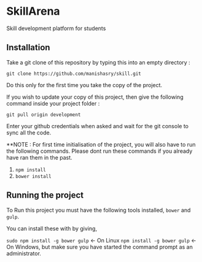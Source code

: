 # SkillArena
Skill development platform for students

## Installation

Take a git clone of this repository by typing this into an empty directory :

`git clone https://github.com/manishasry/skill.git`

Do this only for the first time you take the copy of the project.

If you wish to update your copy of this project, then give the following command inside your project folder :

`git pull origin development`

Enter your github credentials when asked and wait for the git console to sync all the code.

**NOTE : For first time initialisation of the project, you will also have to run the following commands. Please dont run these commands if you already have ran them in the past.

1. `npm install`
2. `bower install`

## Running the project

To Run this project you must have the following tools installed,
`bower` and `gulp`.

You can install these with by giving,

`sudo npm install -g bower gulp` <- On Linux
`npm install -g bower gulp` <- On Windows, but make sure you have started the command prompt as an administrator.
